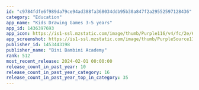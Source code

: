 ```yaml
---
id: "c9784fdfe6f989da79ce94ad388fa368034ddb95b30a847f2a29552597128436"
category: "Education"
app_name: "Kids Drawing Games 3-5 years"
app_id: 1436397693
app_icon: https://is1-ssl.mzstatic.com/image/thumb/Purple116/v4/fc/2e/66/fc2e66f7-066d-2cc6-2963-344aae642ea6/AppIcon-1x_U007emarketing-0-10-0-85-220-0.png/1024x1024bb.png
app_screenshot: https://is1-ssl.mzstatic.com/image/thumb/PurpleSource113/v4/a1/ff/3c/a1ff3cf7-a628-b100-d8b3-cc01f52b2a76/94e1cabf-53cb-444c-9321-1113be3d3cf6_2778x1284_EN_DA_s001_01_DA.png/2778x1284bb.png
publisher_id: 1453443198
publisher_name: "Bini Bambini Academy"
rank: 512
most_recent_release: 2024-02-01 00:00:00
release_count_in_past_year: 10
release_count_in_past_year_category: 16
release_count_in_past_year_top_in_category: 35
---
```

